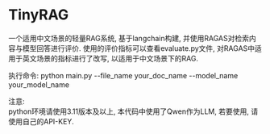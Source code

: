 # TinyRAG
一个适用中文场景的轻量RAG系统, 基于langchain构建, 并使用RAGAS对检索内容与模型回答进行评价. 使用的评价指标可以查看evaluate.py文件, 对RAGAS中适用于英文场景的指标进行了改写, 以适用于中文场景下的RAG.  

执行命令: python main.py --file_name your_doc_name --model_name your_model_name

注意:  
python环境请使用3.11版本及以上, 本代码中使用了Qwen作为LLM, 若要使用, 请使用自己的API-KEY.